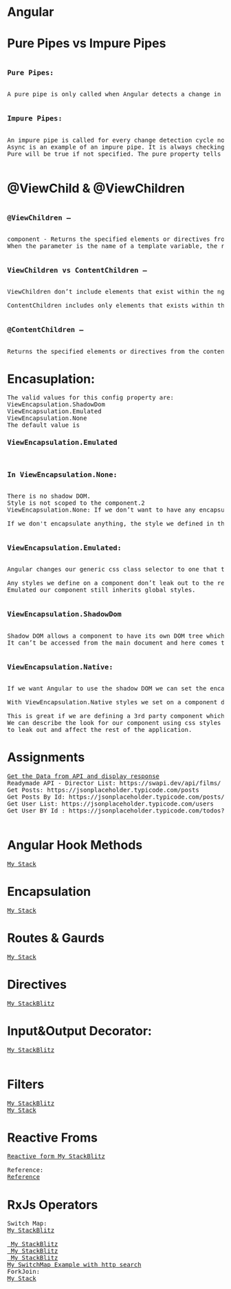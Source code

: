 # Angular

# Pure Pipes vs Impure Pipes
<pre>
<h3>Pure Pipes:</h3>
A pure pipe is only called when Angular detects a change in the value or the parameters passed to a pipe.

<h3>Impure Pipes:</h3>
An impure pipe is called for every change detection cycle no matter whether the value or parameter(s) changes.
Async is an example of an impure pipe. It is always checking for new input data. 
Pure will be true if not specified. The pure property tells Angular whether or not the value should be recomputed when its input changes.

</pre>
# @ViewChild & @ViewChildren
<pre>
<h3>@ViewChildren —</h3>
component - Returns the specified elements or directives from the view DOM as QueryList
When the parameter is the name of a template variable, the return value will be a reference to the native element.

<h3>ViewChildren vs ContentChildren —</h3>
ViewChildren don’t include elements that exist within the ng-content tag.

ContentChildren includes only elements that exists within the ng-content tag.

<h3>@ContentChildren —</h3>
Returns the specified elements or directives from the content DOM as QueryList
</pre>
# Encasuplation:
<pre>
The valid values for this config property are:
ViewEncapsulation.ShadowDom
ViewEncapsulation.Emulated
ViewEncapsulation.None
The default value is <h3>ViewEncapsulation.Emulated</h3>
<h3>In ViewEncapsulation.None:</h3>
There is no shadow DOM.
Style is not scoped to the component.2
ViewEncapsulation.None: If we don’t want to have any encapsulation at all, we can use ViewEncapsulation.None.

If we don't encapsulate anything, the style we defined in the component will leak out and started affecting the other components.

<h3>ViewEncapsulation.Emulated:</h3>
Angular changes our generic css class selector to one that target just a single component type by using automatically generated attributes.

Any styles we define on a component don’t leak out to the rest of the application but with ViewEncapsulation.
Emulated our component still inherits global styles.

<h3>ViewEncapsulation.ShadowDom</h3>
Shadow DOM allows a component to have its own DOM tree which is connected to the element but separated from the children.
It can’t be accessed from the main document and here comes the great advantage. The Component can have its own local style rules.

<h3>ViewEncapsulation.Native:</h3>
If we want Angular to use the shadow DOM we can set the encapsulation parameter to use ViewEncapsulation.Native

With ViewEncapsulation.Native styles we set on a component do not leak outside of the components scope.

This is great if we are defining a 3rd party component which we want people to use in isolation. 
We can describe the look for our component using css styles without any fear that our styles are going
to leak out and affect the rest of the application.
</pre>
# Assignments
<pre>
<a target="_blank" href="https://stackblitz.com/edit/angular-ivy-g6j5pq?file=src%2Fapp%2Fparent.component.ts,src%2Fapp%2Fapp.module.ts,src%2Fapp%2Fparent.component.html,src%2Fapp%2Fapp.component.html,src%2Fapp%2Fchild.component.ts,src%2Fapp%2Fchild.component.html">Get the Data from API and display response</a>
Readymade API - Director List: https://swapi.dev/api/films/
Get Posts: https://jsonplaceholder.typicode.com/posts
Get Posts By Id: https://jsonplaceholder.typicode.com/posts/${postId}
Get User List: https://jsonplaceholder.typicode.com/users
Get User BY Id : https://jsonplaceholder.typicode.com/todos?userId=${post.userId}
  
</pre>
# Angular Hook Methods
<pre>
<a target="_blank" href='https://stackblitz.com/edit/angular-empty-project-t5pppk?file=app%2Fapp.component.html,app%2Fapp.module.ts,app%2Fparent%2Fparent.component.html,app%2Fparent%2Fparent.component.ts,app%2Fchild%2Fchild.component.ts,app%2Fchild%2Fchild.component.html,app%2Fchild%2Fchild.component.css'>My Stack</a>
</pre>
# Encapsulation
<pre>
<a target="_blank" href='https://stackblitz.com/edit/angular-empty-project-omq2fh?file=app%2Fapp.component.html,app%2Fapp.module.ts,app%2Fbottom%2Fbottom.component.html,app%2Fbottom%2Fbottom.component.ts,app%2Ffilter.pipe.ts,app%2Fresult.pipe.ts,app%2Ftop%2Ftop.component.html,app%2Ftop%2Ftop.component.ts,app%2Fbottom%2Fbottom.component.css,app%2Ftop%2Ftop.component.css,styles.css'>My Stack</a>
</pre>
# Routes & Gaurds
<pre>
<a target="_blank" href='https://stackblitz.com/edit/angular-empty-project-p8212j?file=app%2Fapp.module.ts,app%2Fapp.component.html,app%2Fapp.component.ts,app%2Fapp.component.css,app%2Fpagenotfound%2Fpagenotfound.component.html,app%2Fauth.guard.ts,app%2Fproducts%2Fproducts.component.ts'>My Stack</a>
</pre>
# Directives
<pre>
<a target='_blank' href='https://stackblitz.com/edit/angular-hello-world?file=app%2Fhighlight.directive.ts,app%2Fapp.module.ts,app%2Fapp.component.html,app%2Fapp.component.ts'>My StackBlitz</a>
</pre>
# Input&Output Decorator:
<pre>
<a target='_blank' href='https://stackblitz.com/edit/angular-input-output-parent-child-components-example?file=src%2Fapp%2Fchild%2Fchild.component.ts'>My StackBlitz</a>

</pre>
# Filters
<pre>
<a target='_blank' href='https://stackblitz.com/edit/angular-empty-project-fv3fxk?file=app%2Fapp.component.html,app%2Fapp.component.ts,app%2Fapp.module.ts,app%2Ffilter-fruits.pipe.ts,app%2Fmaster.service.ts'>My StackBlitz</a>
<a target='_blank' href='https://stackblitz.com/edit/angular-ivy-yumqp5?file=src%2Fapp%2Fapp.component.ts,src%2Fapp%2Fapp.component.html,src%2Fapp%2Fapp.module.ts,src%2Fapp%2Ffilter.pipe.ts,src%2Fapp%2Fjson.service.ts'>My Stack</a>
</pre>
# Reactive Froms
<pre>
<a target='_blank' href='https://stackblitz.com/edit/angular-hello-world-cpzlgd?file=app%2Fapp.component.html,app%2Fapp.module.ts,app%2Fapp.component.ts'>Reactive form My StackBlitz</a>

Reference:
<a target='_blank' href='https://jasonwatmore.com/post/2022/12/23/angular-14-dynamic-reactive-forms-example#:~:text=Dynamic%20Reactive%20Forms%20Component&text=The%20dynamic%20form%20FormGroup%20contains,directive%20formControlName%3D%22numberOfTickets%22%20.'>Reference</a>
</pre>
# RxJs Operators
<pre>
Switch Map:
<a target='_blank' href='https://stackblitz.com/edit/angular-rxjs-switchmap-merge-results-multiple-http-requests?file=src%2Fapp%2Fapp.component.ts
'>My StackBlitz</a> 
<a href="https://stackblitz.com/edit/switchmap?file=app%2Fapp.component.ts"></a>
<a target='_blank' href='https://stackblitz.com/edit/angular-ivy-yumqp5?file=src%2Fapp%2Fapp.component.ts,src%2Fapp%2Fapp.component.html'> My StackBlitz</a>  
<a target='_blank' href='https://stackblitz.com/edit/my-rxjs-switchmap?file=src%2Fapp%2Fapp.component.ts,src%2Fapp%2Fapp.module.ts'> My StackBlitz</a> 
<a target='_blank' href='https://stackblitz.com/edit/angular-rxjs-switchmap-merge-results-multiple-htt-bfrmd4?file=src%2Fapp%2Fapp.component.ts
'> My StackBlitz</a>  
<a target='_blank' href='https://stackblitz.com/edit/angular-switchmap-rxjs?file=src%2Fapp%2Fapp.component.ts,src%2Fapp%2Fsearch.service.ts'>My SwitchMap Example with http search</a> 
ForkJoin:
<a target='_blank' href='https://stackblitz.com/edit/rxjs-concat-forkjoin-ax4tvk?file=index.ts'>My Stack</a>
</pre>
